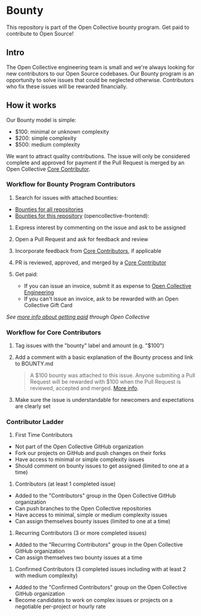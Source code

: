 # Bounty

This repository is part of the Open Collective bounty program. Get paid to contribute to Open Source!

## Intro

The Open Collective engineering team is small and we're always looking for new contributors to our Open Source codebases. Our Bounty program is an opportunity to solve issues that could be neglected otherwise. Contributors who fix these issues will be rewarded financially.

## How it works

Our Bounty model is simple:

- \$100: minimal or unknown complexity
- \$200: simple complexity
- \$500: medium complexity

We want to attract quality contributions. The issue will only be considered complete and approved for payment if the Pull Request is merged by an Open Collective [Core Contributor](https://github.com/orgs/opencollective/teams/core-contributors).

### Workflow for Bounty Program Contributors

1. Search for issues with attached bounties:

- [Bounties for all repositories](https://github.com/opencollective/opencollective/issues?utf8=%E2%9C%93&q=is%3Aissue+is%3Aopen+label%3Abounty)
- [Bounties for this repository](https://github.com/opencollective/opencollective/issues?utf8=%E2%9C%93&q=is%3Aissue+is%3Aopen+label%3Abounty+label%3Afrontend) (opencollective-frontend):

1. Express interest by commenting on the issue and ask to be assigned

1. Open a Pull Request and ask for feedback and review

1. Incorporate feedback from [Core Contributors](https://github.com/orgs/opencollective/teams/core-contributors), if applicable

1. PR is reviewed, approved, and merged by a [Core Contributor](https://github.com/orgs/opencollective/teams/core-contributors)

1. Get paid:
   - If you can issue an invoice, submit it as expense to [Open Collective Engineering](https://opencollective.com/engineering)
   - If you can't issue an invoice, ask to be rewarded with an Open Collective Gift Card

_See [more info about getting paid](https://docs.opencollective.com/help/expenses) through Open Collective_

### Workflow for Core Contributors

1. Tag issues with the "bounty" label and amount (e.g. "\$100")

1. Add a comment with a basic explanation of the Bounty process and link to BOUNTY.md

   > A $100 bounty was attached to this issue. Anyone submiting a Pull Request will be rewarded with $100 when the Pull Request is reviewed, accepted and merged. [More info](BOUNTY.md).

1. Make sure the issue is understandable for newcomers and expectations are clearly set

### Contributor Ladder

1. First Time Contributors

- Not part of the Open Collective GitHub organization
- Fork our projects on GitHub and push changes on their forks
- Have access to minimal or simple complexity issues
- Should comment on bounty issues to get assigned (limited to one at a time)

1. Contributors (at least 1 completed issue)

- Added to the "Contributors" group in the Open Collective GitHub organization
- Can push branches to the Open Collective repositories
- Have access to minimal, simple or medium complexity issues
- Can assign themselves bounty issues (limited to one at a time)

1. Recurring Contributors (3 or more completed issues)

- Added to the "Recurring Contributors" group in the Open Collective GitHub organization
- Can assign themselves two bounty issues at a time

1. Confirmed Contributors (3 completed issues including with at least 2 with medium complexity)

- Added to the "Confirmed Contributors" group on the Open Collective GitHub organization
- Become candidates to work on complex issues or projects on a negotiable per-project or hourly rate
